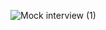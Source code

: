 ![Mock interview (1)](https://user-images.githubusercontent.com/105649270/208242497-cec2e094-f172-4303-bd2b-bff37b6ac424.png)
